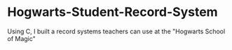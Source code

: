 # Hogwarts-Student-Record-System
Using C, I built a record systems teachers can use at the "Hogwarts School of Magic" 

